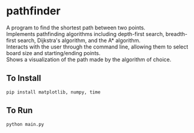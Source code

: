 # pathfinder

A program to find the shortest path between two points.  
Implements pathfinding algorithms including depth-first search, breadth-first search, Dijkstra's algorithm, and the A\* algorithm.  
Interacts with the user through the command line, allowing them to select board size and starting/ending points.  
Shows a visualization of the path made by the algorithm of choice.

## To Install

`pip install matplotlib, numpy, time`

## To Run

`python main.py`
